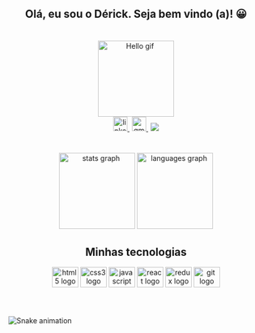 <h2 align="center">Olá, eu sou o Dérick. Seja bem vindo (a)!  😀</h2>

###

<br clear="both"/>

<div align="center">
<img src='https://i.imgur.com/FWgfUZX.gif' height="150" alt='Hello gif'/>
</div>

<div align="center">
  <a href="https://www.linkedin.com/in/d%C3%A9rick-almeida-da-silva-34a8a51b3/" target="_blank" style='margin-right: 5px'>
    <img src="https://img.shields.io/static/v1?message=LinkedIn&logo=linkedin&label=&color=0077B5&logoColor=white&labelColor=&style=for-the-badge" height="28" alt="linkedin logo"  />
  </a>
  <a href="d.a.s2000silva14@gmail.com" target="_blank" style='margin-right: 5px'>
    <img src="https://img.shields.io/static/v1?message=Gmail&logo=gmail&label=&color=D14836&logoColor=white&labelColor=&style=for-the-badge" height="28" alt="gmail logo"  />
  </a>
  <img src="https://komarev.com/ghpvc/?username=Derick-Almeida&style=for-the-badge&color=blueviolet"  />
</div>

###

<br/>

<div align="center">
  <img src="https://github-readme-stats.vercel.app/api?hide_title=false&hide_rank=false&show_icons=true&include_all_commits=true&count_private=true&disable_animations=false&theme=tokyonight&locale=en&hide_border=false&custom_title=My Github Stats&username=Derick-Almeida" height="150" alt="stats graph"  />
  <img src="https://github-readme-stats.vercel.app/api/top-langs?locale=en&hide_title=false&layout=compact&card_width=320&langs_count=10&theme=tokyonight&hide_border=false&username=Derick-Almeida" height="150" alt="languages graph"  />
</div>

###

<h2 align="center">Minhas tecnologias</h2>

<div align="center">
  <img src="https://cdn.jsdelivr.net/gh/devicons/devicon/icons/html5/html5-plain.svg" height="40" width="52" alt="html5 logo"  />
  <img src="https://cdn.jsdelivr.net/gh/devicons/devicon/icons/css3/css3-plain.svg" height="40" width="52" alt="css3 logo"  />
  <img src="https://cdn.jsdelivr.net/gh/devicons/devicon/icons/javascript/javascript-plain.svg" height="40" width="52" alt="javascript logo"  />
  <img src="https://cdn.jsdelivr.net/gh/devicons/devicon/icons/react/react-original-wordmark.svg" height="40" width="52" alt="react logo"  />
  <img src="https://cdn.jsdelivr.net/gh/devicons/devicon/icons/redux/redux-original.svg" height="40" width="52" alt="redux logo"  />
  <img src="https://cdn.jsdelivr.net/gh/devicons/devicon/icons/git/git-plain.svg" height="40" width="52" alt="git logo"  />
</div>

###

<br/>

![Snake animation](https://github.com/Derick-Almeida/Derick-Almeida/blob/output/snake.svg)

###
